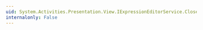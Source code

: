 ```yaml
---
uid: System.Activities.Presentation.View.IExpressionEditorService.CloseExpressionEditors
internalonly: False
---
```

